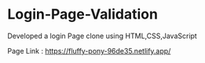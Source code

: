 # Login-Page-Validation
Developed a login Page clone using HTML,CSS,JavaScript

Page Link : https://fluffy-pony-96de35.netlify.app/
